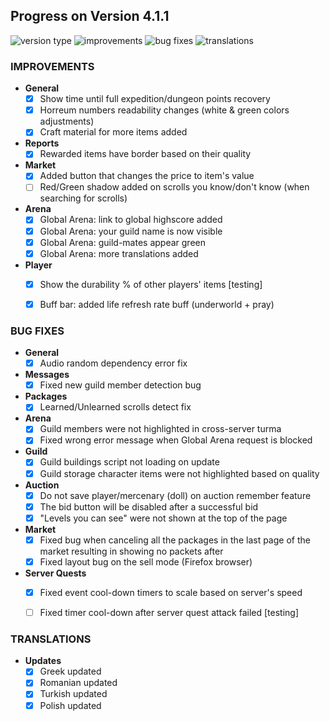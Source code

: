 ## Progress on Version 4.1.1

![version type](https://img.shields.io/badge/version-beta-yellow.svg?style=flat-square)
![improvements](https://img.shields.io/badge/improvements-12-green.svg?style=flat-square) ![bug fixes](https://img.shields.io/badge/bug%20fixes-14-red.svg?style=flat-square) ![translations](https://img.shields.io/badge/translations-4-blue.svg?style=flat-square)

### IMPROVEMENTS
- **General**
	- [x] Show time until full expedition/dungeon points recovery
	- [x] Horreum numbers readability changes (white & green colors adjustments)
	- [x] Craft material for more items added
- **Reports**
	- [x] Rewarded items have border based on their quality
- **Market**
	- [x] Added button that changes the price to item's value
	- [ ] Red/Green shadow added on scrolls you know/don't know (when searching for scrolls)
- **Arena**
	- [x] Global Arena: link to global highscore added
	- [x] Global Arena: your guild name is now visible
	- [x] Global Arena: guild-mates appear green
	- [x] Global Arena: more translations added
- **Player**
	- [x] Show the durability % of other players' items [testing]
	- [x] Buff bar: added life refresh rate buff (underworld + pray)


### BUG FIXES
- **General**
	- [x] Audio random dependency error fix
- **Messages**
	- [x] Fixed new guild member detection bug
- **Packages**
	- [x] Learned/Unlearned scrolls detect fix
- **Arena**
	- [x] Guild members were not highlighted in cross-server turma
	- [x] Fixed wrong error message when Global Arena request is blocked
- **Guild**
	- [x] Guild buildings script not loading on update
	- [x] Guild storage character items were not highlighted based on quality
- **Auction**
	- [x] Do not save player/mercenary (doll) on auction remember feature
	- [x] The bid button will be disabled after a successful bid
	- [x] "Levels you can see" were not shown at the top of the page
- **Market**
	- [x] Fixed bug when canceling all the packages in the last page of the market resulting in showing no packets after
	- [x] Fixed layout bug on the sell mode (Firefox browser)
- **Server Quests**
	- [x] Fixed event cool-down timers to scale based on server's speed
	- [ ] Fixed timer cool-down after server quest attack failed [testing]


### TRANSLATIONS
-  **Updates**
	- [x] Greek updated
	- [x] Romanian updated
	- [x] Turkish updated
	- [x] Polish updated
